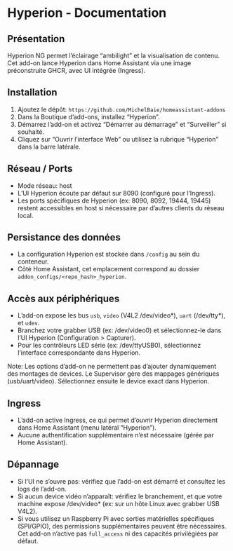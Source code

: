 # Hyperion - Documentation

## Présentation
Hyperion NG permet l’éclairage “ambilight” et la visualisation de contenu. Cet add-on lance Hyperion dans Home Assistant via une image préconstruite GHCR, avec UI intégrée (Ingress).

## Installation
1. Ajoutez le dépôt: `https://github.com/MichelBaie/homeassistant-addons`
2. Dans la Boutique d’add-ons, installez “Hyperion”.
3. Démarrez l’add-on et activez “Démarrer au démarrage” et “Surveiller” si souhaité.
4. Cliquez sur “Ouvrir l’interface Web” ou utilisez la rubrique “Hyperion” dans la barre latérale.

## Réseau / Ports
- Mode réseau: host
- L’UI Hyperion écoute par défaut sur 8090 (configuré pour l’Ingress).
- Les ports spécifiques de Hyperion (ex: 8090, 8092, 19444, 19445) restent accessibles en host si nécessaire par d’autres clients du réseau local.

## Persistance des données
- La configuration Hyperion est stockée dans `/config` au sein du conteneur.
- Côté Home Assistant, cet emplacement correspond au dossier `addon_configs/<repo_hash>_hyperion`.

## Accès aux périphériques
- L’add-on expose les bus `usb`, `video` (V4L2 /dev/video*), `uart` (/dev/tty*), et `udev`.
- Branchez votre grabber USB (ex: /dev/video0) et sélectionnez-le dans l’UI Hyperion (Configuration > Capturer).
- Pour les contrôleurs LED série (ex: /dev/ttyUSB0), sélectionnez l’interface correspondante dans Hyperion.

Note: Les options d’add-on ne permettent pas d’ajouter dynamiquement des montages de devices. Le Supervisor gère des mappages génériques (usb/uart/video). Sélectionnez ensuite le device exact dans Hyperion.

## Ingress
- L’add-on active Ingress, ce qui permet d’ouvrir Hyperion directement dans Home Assistant (menu latéral “Hyperion”).
- Aucune authentification supplémentaire n’est nécessaire (gérée par Home Assistant).

## Dépannage
- Si l’UI ne s’ouvre pas: vérifiez que l’add-on est démarré et consultez les logs de l’add-on.
- Si aucun device vidéo n’apparaît: vérifiez le branchement, et que votre machine expose /dev/video* (ex: sur un hôte Linux avec grabber USB V4L2).
- Si vous utilisez un Raspberry Pi avec sorties matérielles spécifiques (SPI/GPIO), des permissions supplémentaires peuvent être nécessaires. Cet add-on n’active pas `full_access` ni des capacités privilégiées par défaut.